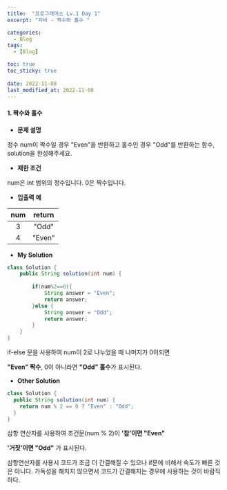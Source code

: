 ```yaml
---
title:  "프로그래머스 Lv.1 Day 1"
excerpt: "자바 - 짝수와 홀수 "

categories:
  - Blog
tags:
  - [Blog]

toc: true
toc_sticky: true
 
date: 2022-11-08
last_modified_at: 2022-11-08
---
```


#### 1. 짝수와 홀수


- **문제 설명** 

정수 num이 짝수일 경우 "Even"을 반환하고 홀수인 경우 "Odd"를 반환하는 함수, solution을 완성해주세요.

- **제한 조건**

num은 int 범위의 정수입니다.
0은 짝수입니다.

- **입출력 예**

|**num**|**return**|
|:---:|:---:|
|3|"Odd"|
|4|"Even"|

- **My Solution**

```java
class Solution {
    public String solution(int num) {
        
        if(num%2==0){
            String answer = "Even";
            return answer;
        }else {
            String answer = "Odd";
            return answer;
        }
    }
}
```
 if-else 문을 사용하여 num이 2로 나누었을 때 나머지가 0이되면  

**"Even" 짝수**, 0이 아니라면 **"Odd" 홀수**가 표시된다.

- **Other Solution**

```java
class Solution {
  public String solution(int num) {
    return num % 2 == 0 ? "Even" : "Odd";
  }
}
```

삼항 연산자를 사용하여 조건문(num % 2)이 **'참'이면 "Even"**  

**'거짓'이면 "Odd"** 가 표시된다.

   
   


삼항연산자를 사용시 코드가 조금 더 간결해질 수 있으나 if문에 비해서 속도가 빠른 것은 아니다. 가독성을 해치지 않으면서 코드가 간결해지는 경우에 사용하는 것이 바람직하다.